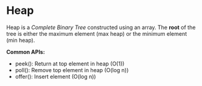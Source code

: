 # Heap

Heap is a *Complete Binary Tree* constructed using an array. The **root** of the tree is either the maximum element (max heap) or the minimum element (min heap).

**Common APIs:** <br>
* peek(): Return at top element in heap (O(1))
* poll(): Remove top element in heap (O(log n))
* offer(): Insert element (O(log n))


